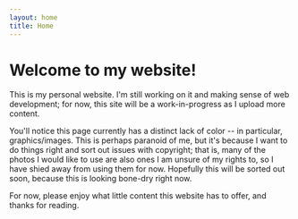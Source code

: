 ```yaml
---
layout: home
title: Home
---
```


# Welcome to my website!

This is my personal website. I'm still working on it and making sense of web development; for now, this site will be a work-in-progress as I upload more content.

You'll notice this page currently has a distinct lack of color -- in particular, graphics/images. This is perhaps paranoid of me, but it's because I want to do things right and sort out issues with copyright; that is, many of the photos I would like to use are also ones I am unsure of my rights to, so I have shied away from using them for now. Hopefully this will be sorted out soon, because this is looking bone-dry right now.

For now, please enjoy what little content this website has to offer, and thanks for reading.